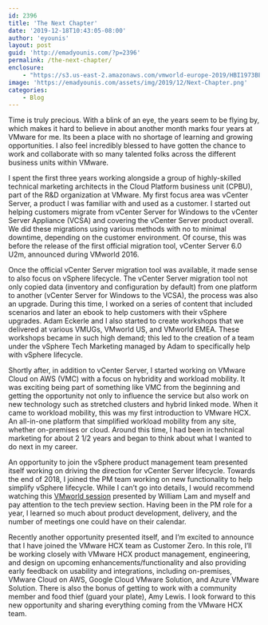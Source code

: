 ```yaml
---
id: 2396
title: 'The Next Chapter'
date: '2019-12-18T10:43:05-08:00'
author: 'eyounis'
layout: post
guid: 'http://emadyounis.com/?p=2396'
permalink: /the-next-chapter/
enclosure:
    - "https://s3.us-east-2.amazonaws.com/vmworld-europe-2019/HBI1973BE.mp4\r\n1780472914\r\nvideo/mp4\r\n"
image: 'https://emadyounis.com/assets/img/2019/12/Next-Chapter.png'
categories:
    - Blog
---
```


Time is truly precious. With a blink of an eye, the years seem to be flying by, which makes it hard to believe in about another month marks four years at VMware for me. Its been a place with no shortage of learning and growing opportunities. I also feel incredibly blessed to have gotten the chance to work and collaborate with so many talented folks across the different business units within VMware.

I spent the first three years working alongside a group of highly-skilled technical marketing architects in the Cloud Platform business unit (CPBU), part of the R&amp;D organization at VMware. My first focus area was vCenter Server, a product I was familiar with and used as a customer. I started out helping customers migrate from vCenter Server for Windows to the vCenter Server Appliance (VCSA) and covering the vCenter Server product overall. We did these migrations using various methods with no to minimal downtime, depending on the customer environment. Of course, this was before the release of the first official migration tool, vCenter Server 6.0 U2m, announced during VMworld 2016.

Once the official vCenter Server migration tool was available, it made sense to also focus on vSphere lifecycle. The vCenter Server migration tool not only copied data (inventory and configuration by default) from one platform to another (vCenter Server for Windows to the VCSA), the process was also an upgrade. During this time, I worked on a series of content that included scenarios and later an ebook to help customers with their vSphere upgrades. Adam Eckerle and I also started to create workshops that we delivered at various VMUGs, VMworld US, and VMworld EMEA. These workshops became in such high demand; this led to the creation of a team under the vSphere Tech Marketing managed by Adam to specifically help with vSphere lifecycle.

Shortly after, in addition to vCenter Server, I started working on VMware Cloud on AWS (VMC) with a focus on hybridity and workload mobility. It was exciting being part of something like VMC from the beginning and getting the opportunity not only to influence the service but also work on new technology such as stretched clusters and hybrid linked mode. When it came to workload mobility, this was my first introduction to VMware HCX. An all-in-one platform that simplified workload mobility from any site, whether on-premises or cloud. Around this time, I had been in technical marketing for about 2 1/2 years and began to think about what I wanted to do next in my career.

An opportunity to join the vSphere product management team presented itself working on driving the direction for vCenter Server lifecycle. Towards the end of 2018, I joined the PM team working on new functionality to help simplify vSphere lifecycle. While I can’t go into details, I would recommend watching this [VMworld session](https://s3.us-east-2.amazonaws.com/vmworld-europe-2019/HBI1973BE.mp4) presented by William Lam and myself and pay attention to the tech preview section. Having been in the PM role for a year, I learned so much about product development, delivery, and the number of meetings one could have on their calendar.

Recently another opportunity presented itself, and I’m excited to announce that I have joined the VMware HCX team as Customer Zero. In this role, I’ll be working closely with VMware HCX product management, engineering, and design on upcoming enhancements/functionality and also providing early feedback on usability and integrations, including on-premises, VMware Cloud on AWS, Google Cloud VMware Solution, and Azure VMware Solution. There is also the bonus of getting to work with a community member and food thief (guard your plate), Amy Lewis. I look forward to this new opportunity and sharing everything coming from the VMware HCX team.